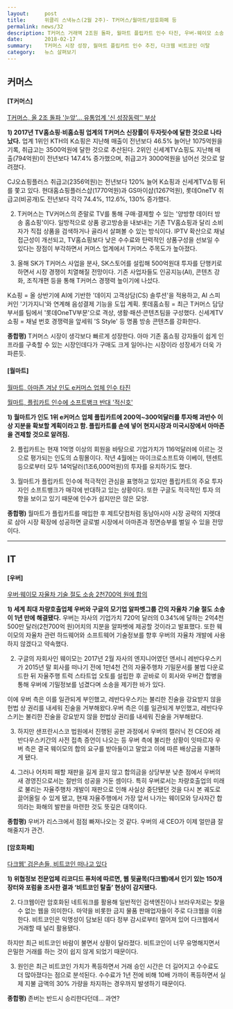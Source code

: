```yaml
---
layout:     post
title:      위클리 스낵뉴스(2월 2주)- T커머스/월마트/암호화폐 등
permalink: news/32
description: T커머스 거래액 2조원 돌파, 월마트 플립카트 인수 타진, 우버-웨이모 소송 합의, 다크웹 비트코인 이탈
date:       2018-02-17
summary:    T커머스 시장 성장, 월마트 플립카트 인수 추진, 다크웹 비트코인 이탈
category: 	뉴스 살펴보기
---
```


## 커머스

#### [T커머스]

[T커머스, 올 2조 돌파 '눈앞'… 유통업계 '신 성장동력'' 부상](http://www.dt.co.kr/contents.html?article_no=2018021302100151817001&ref=naver)

<strong>1) 2017년 TV홈쇼핑·비홈쇼핑 업계의 T커머스 신장률이 두자릿수에 달한 것으로 나타났다.</strong>
업계 1위인 KTH의 K쇼핑은 지난해 매출이 전년보다 46.5% 늘어난 1075억원을 기록, 취급고는 3500억원에 달한 것으로 추산된다.
2위인 신세계TV쇼핑도 지난해 매출(794억원)이 전년보다 147.4% 증가했으며, 취급고가 3000억원을 넘어선 것으로 알려졌다.

CJ오쇼핑플러스 취급고(2356억원)는 전년보다 120% 늘어 K쇼핑과 신세계TV쇼핑 뒤를 쫓고 있다. 현대홈쇼핑플러스샵(1770억원)과 GS마이샵(1267억원), 롯데OneTV 취급고(비공개)도 전년보다 각각 74.4%, 112.6%, 130% 증가했다.

2) T커머스는 TV커머스의 준말로 TV를 통해 구매·결제할 수 있는 '양방향 데이터 방송 홈쇼핑'이다. 일방적으로 상품 광고방송을 내보내는 기존 TV홈쇼핑과 달리 소비자가 직접 상품을 검색하거나 골라서 살펴볼 수 있는 방식이다.  IPTV 확산으로 채널 접근성이 개선되고, TV홈쇼핑보다 낮은 수수료와 탄력적인 상품구성을 선보일 수 있다는 장점이 부각하면서 커머스 업계에서 T커머스 주목도가 높아졌다.

3) 올해 SK가 T커머스 사업을 분사, SK스토어를 설립해 500억원대 투자를 단행키로 하면서 시장 경쟁이 치열해질 전망이다. 기존 사업자들도 인공지능(AI), 콘텐츠 강화, 조직개편 등을 통해 T커머스 경쟁력 높이기에 나섰다.

K쇼핑 = 올 상반기에 AI에 기반한 '데이지 고객상담(CS) 솔루션'을 적용하고, AI 스피커인 '기가지니'와 연계해 음성결제 기능을 도입 계획.
롯데홈쇼핑 = 최근 T커머스 담당 부서를 팀에서 '롯데OneTV부문'으로 격상, 생활·패션·콘텐츠팀을 구성했다.
신세계TV쇼핑 = 채널 번호 경쟁력을 앞세워 'S Style' 등 명품 방송 콘텐츠를 강화한다.

<strong>종합평)</strong> T커머스 시장이 생각보다 빠르게 성장한다. 아마 기존 홈쇼핑 강자들이 쉽게 인프라를 구축할 수 있는 시장인데다가 구매도 크게 일어나는 시장이라 성장세가 더욱 가파른듯.

#### [월마트]

[월마트, 아마존 겨냥 인도 e커머스 업체 인수 타진](http://news.inews24.com/php/news_view.php?g_serial=1077279&g_menu=020600&rrf=nv)

[월마트, 플립카트 인수에 소프트뱅크 반대 '적신호'](http://www.viva100.com/main/view.php?key=20180220010006718)

<strong>1) 월마트가 인도 1위 e커머스 업체 플립카트에 200억~300억달러를 투자해 과반수 이상 지분을 확보할 계획이라고 함.  플립카트를 손에 넣어 현지시장과 미국시장에서 아마존을 견제할 것으로 알려짐.</strong>

2) 플립카트는 현재 1억명 이상의 회원을 바탕으로 기업가치가 116억달러에 이르는 것으로 평가되는 인도의 쇼핑몰이다. 작년 4월에는 마이크로소프트와 이베이, 텐센트 등으로부터 모두 14억달러(1조6,000억원)의 투자를 유치하기도 했다.  

3) 월마트가 플립카트 인수에 적극적인 관심을 표명하고 있지만 플립카트의 주요 투자자인 소프트뱅크가 매각에 반대하고 있는 상황이다. 또한 구글도 적극적인 투자 의향을 보이고 있기 때문에 인수가 쉽지만은 않은 모양.

<strong>종합평)</strong> 월마트가 플립카트를 매입한 후 제트닷컴처럼 동남아시아 시장 공략의 지렛대로 삼아 시장 확장에 성공하면 글로벌 시장에서 아마존과 정면승부를 벌일 수 있을 전망이다.

- - -

## IT

#### [우버]

[우버·웨이모 자율차 기술 절도 소송 2천700억 원에 합의](http://www.yonhapnews.co.kr/bulletin/2018/02/10/0200000000AKR20180210006351091.HTML?input=1195m)

<strong>1)  세계 최대 차량호출업체 우버와 구글의 모기업 알파벳그룹 간의 자율차 기술 절도 소송이 1년 만에 해결됐다.</strong> 우버는 자사의 기업가치 720억 달러의 0.34%에 달하는 2억4천500만 달러(2천700억 원)어치의 지분을 알파벳에 제공할 것이라고 발표했다. 또한 웨이모의 자율차 관련 하드웨어와 소프트웨어 기술정보를 향후 우버의 자율차 개발에 사용하지 않겠다고 약속했다.

2) 구글의 자회사인 웨이모는 2017년 2월 자사의 엔지니어였던 앤서니 레반다우스키가 2015년 말 회사를 떠나기 전에 1만4천 건의 자율주행차 기밀문서를 불법 다운로드한 뒤 자율주행 트럭 스타트업 오토를 설립한 후 곧바로 이 회사와 우버간 합병을 통해 우버에 기밀정보를 넘겼다며 소송을 제기한 바가 있다.

이에 우버 측은 이를 일관되게 부인했고, 레반다우스키는 불리한 진술을 강요받지 않을 헌법
상 권리를 내세워 진술을 거부해왔다.우버 측은 이를 일관되게 부인했고, 레반다우스키는 불리한 진술을 강요받지 않을 헌법상 권리를 내세워 진술을 거부해왔다.

3) 하지만 샌프란시스코 법원에서 진행된 공판 과정에서 우버의 캘러닉 전 CEO와 레반다우스키간의 사전 접촉 증언이 나오는 등 우버 측에 불리한 상황이 잇따르자 우버 측은 결국 웨이모의 합의 요구를 받아들이고 말았고 이에 따른 배상금을 지불하게 됐다.

4) 그러나 어차피 패할 재판을 길게 끌지 않고 합의금을 상당부분 낮춘 점에서 우버의 새 경영진으로서는 절반의 성공을 거둔 셈이다. 특히 우버로서는 차량호출업의 미래로 불리는 자율주행차 개발이 재판으로 인해 사실상 중단됐던 것을 다시 본 궤도로 끌어올릴 수 있게 됐고, 현재 자율주행에서 가장 앞서 나가는 웨이모와 당사자간 합의라는 화해의 발판을 마련한 것도 뜻깊은 대목이다.

<strong>종합평)</strong> 우버가 리스크에서 점점 빠져나오는 것 같다. 우버의 새 CEO가 이제 얼만큼 잘해줄지가 관건.

#### [암호화폐]

[다크웹' 검은손들, 비트코인 떠나고 있다](http://www.zdnet.co.kr/news/news_view.asp?artice_id=20180209103955&type=det&re=)

<strong>1) 위협정보 전문업체 리코디드 퓨처에 따르면, 웹 뒷골목(다크웹)에서 인기 있는 150개 장터와 포럼을 조사한 결과 ‘비트코인 탈출’ 현상이 감지됐다.</strong>

2) 다크웹이란 암호화된 네트워크를 활용해 일반적인 검색엔진이나 브라우저로는 찾을 수 없는 웹을 의미한다. 마약을 비롯한 금지 물품 판매업자들이 주로 다크웹을 이용한다. 비트코인은 익명성이 담보된 데다 정부 감시로부터 멀어져 있어 다크웹에서 거래할 때 널리 활용됐다.

하지만 최근 비트코인 바람이 불면서 상황이 달라졌다. 비트코인이 너무 유명해지면서 은밀한 거래를 하는 것이 쉽지 않게 되었기 때문이다.

3) 원인은 최근 비트코인 가치가 폭등하면서 거래 승인 시간은 더 길어지고 수수료도 더 많아졌다는 점으로 분석된다. 수수료가 1년 전에 비해 10배 가까이 폭등하면서 실제 지불 금액의 30% 가량을 차지하는 경우까지 발생하기 때문이다.

<strong>종합평)</strong> 존버는 반드시 승리한다던데... 과연?